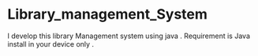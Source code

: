 # Library_management_System
I develop this library Management system using java . Requirement is Java install in your device only .
